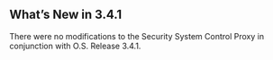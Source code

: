 
## What’s New in 3.4.1

There were no modifications to the Security System Control Proxy in conjunction with O.S. Release 3.4.1.